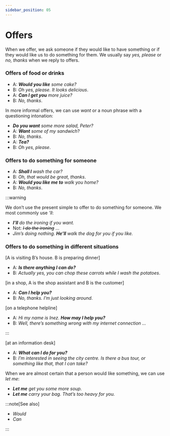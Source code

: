 ```yaml
---
sidebar_position: 05
---
```


# Offers

When we offer, we ask someone if they would like to have something or if they would like us to do something for them. We usually say *yes, please* or *no, thanks* when we reply to offers.

### Offers of food or drinks

- A: ***Would you like*** *some cake?*
- B: *Oh yes, please. It looks delicious*.
- A: ***Can I get you*** *more juice?*
- B: *No, thanks*.

In more informal offers, we can use *want* or a noun phrase with a questioning intonation:

- ***Do you want*** *some more salad, Peter?*
- A: ***Want*** *some of my* *sandwich*?
- B: *No, thanks*.
- A: ***Tea?***
- B: *Oh yes, please*.

### Offers to do something for someone

- A: ***Shall I*** *wash the car?*
- B: *Oh, that would be great, thanks*.
- A: ***Would you like me to*** *walk you home?*
- B: *No, thanks*.

:::warning

We don’t use the present simple to offer to do something for someone. We most commonly use *’ll*:

- ***I’ll*** *do the ironing if you want.*
- Not: *~~I do the ironing~~* …
- *Jim’s doing nothing. **He’ll** walk the dog for you if you like.*

### Offers to do something in different situations

\[A is visiting B’s house. B is preparing dinner\]

- A: ***Is there anything I can do?***
- B: *Actually yes, you can chop these carrots while I wash the potatoes*.

\[in a shop, A is the shop assistant and B is the customer\]

- A: ***Can I help you?***
- B: *No, thanks. I’m just looking around*.

\[on a telephone helpline\]

- A: *Hi my name is Inez*. ***How may I help you?***
- B: *Well, there’s something wrong with my internet connection …*

:::

\[at an information desk\]

- A: ***What can I do for you?***
- B: *I’m interested in seeing the city centre. Is there a bus tour, or something like that, that I can take?*

When we are almost certain that a person would like something, we can use *let me*:

- ***Let me*** *get you some more soup.*
- ***Let me*** *carry your bag. That’s too heavy for you.*

:::note[See also]

- *Would*
- *Can*

:::
